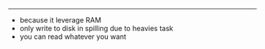 ___
- because it leverage RAM
- only write to disk in spilling due to heavies task
- you can read whatever you want


